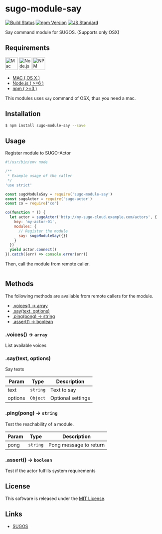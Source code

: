 sugo-module-say
==========

<!---
This file is generated by ape-tmpl. Do not update manually.
--->

<!-- Badge Start -->
<a name="badges"></a>

[![Build Status][bd_travis_com_shield_url]][bd_travis_com_url]
[![npm Version][bd_npm_shield_url]][bd_npm_url]
[![JS Standard][bd_standard_shield_url]][bd_standard_url]

[bd_repo_url]: https://github.com/realglobe-Inc/sugo-module-say
[bd_travis_url]: http://travis-ci.org/realglobe-Inc/sugo-module-say
[bd_travis_shield_url]: http://img.shields.io/travis/realglobe-Inc/sugo-module-say.svg?style=flat
[bd_travis_com_url]: http://travis-ci.com/realglobe-Inc/sugo-module-say
[bd_travis_com_shield_url]: https://api.travis-ci.com/realglobe-Inc/sugo-module-say.svg?token=aeFzCpBZebyaRijpCFmm
[bd_license_url]: https://github.com/realglobe-Inc/sugo-module-say/blob/master/LICENSE
[bd_codeclimate_url]: http://codeclimate.com/github/realglobe-Inc/sugo-module-say
[bd_codeclimate_shield_url]: http://img.shields.io/codeclimate/github/realglobe-Inc/sugo-module-say.svg?style=flat
[bd_codeclimate_coverage_shield_url]: http://img.shields.io/codeclimate/coverage/github/realglobe-Inc/sugo-module-say.svg?style=flat
[bd_gemnasium_url]: https://gemnasium.com/realglobe-Inc/sugo-module-say
[bd_gemnasium_shield_url]: https://gemnasium.com/realglobe-Inc/sugo-module-say.svg
[bd_npm_url]: http://www.npmjs.org/package/sugo-module-say
[bd_npm_shield_url]: http://img.shields.io/npm/v/sugo-module-say.svg?style=flat
[bd_standard_url]: http://standardjs.com/
[bd_standard_shield_url]: https://img.shields.io/badge/code%20style-standard-brightgreen.svg

<!-- Badge End -->


<!-- Description Start -->
<a name="description"></a>

Say command module for SUGOS. (Supports only OSX)

<!-- Description End -->


<!-- Overview Start -->
<a name="overview"></a>



<!-- Overview End -->


<!-- Sections Start -->
<a name="sections"></a>

<!-- Section from "doc/guides/00.Requirements.md.hbs" Start -->

<a name="section-doc-guides-00-requirements-md"></a>

Requirements
-----
<a href="http://www.apple.com/mac/">
  <img src="https://realglobe-inc.github.io/sugos-assets/images/mac-banner.svg"
       alt="Mac"
       height="40"
       style="height:40px"
  /></a>
<a href="https://nodejs.org">
  <img src="https://realglobe-inc.github.io/sugos-assets/images/nodejs-banner.png"
       alt="Node.js"
       height="40"
       style="height:40px"
  /></a>
<a href="https://docs.npmjs.com/">
  <img src="https://realglobe-inc.github.io/sugos-assets/images/npm-banner.png"
       alt="NPM"
       height="40"
       style="height:40px"
  /></a>

+ [MAC ( OS X )][mac_url]
+ [Node.js ( >=6 )][node_download_url]
+ [npm ( >=3 )][npm_url]

This modules uses `say` command of OSX, thus you need a mac.

[mac_url]: http://www.apple.com/mac/
[node_download_url]: https://nodejs.org/en/download/
[npm_url]: https://docs.npmjs.com/



<!-- Section from "doc/guides/00.Requirements.md.hbs" End -->

<!-- Section from "doc/guides/01.Installation.md.hbs" Start -->

<a name="section-doc-guides-01-installation-md"></a>

Installation
-----

```bash
$ npm install sugo-module-say --save
```


<!-- Section from "doc/guides/01.Installation.md.hbs" End -->

<!-- Section from "doc/guides/02.Usage.md.hbs" Start -->

<a name="section-doc-guides-02-usage-md"></a>

Usage
---------

Register module to SUGO-Actor

```javascript
#!/usr/bin/env node

/**
 * Example usage of the caller
 */
'use strict'

const sugoModuleSay = require('sugo-module-say')
const sugoActor = require('sugo-actor')
const co = require('co')

co(function * () {
  let actor = sugoActor('http://my-sugo-cloud.example.com/actors', {
    key: 'my-actor-01',
    modules: {
      // Register the module
      say: sugoModuleSay({})
    }
  })
  yield actor.connect()
}).catch((err) => console.error(err))

```

Then, call the module from remote caller.

```javascript

```

<!-- Section from "doc/guides/02.Usage.md.hbs" End -->

<!-- Section from "doc/guides/03.Methods.md.hbs" Start -->

<a name="section-doc-guides-03-methods-md"></a>

Methods
---------

The following methods are available from remote callers for the module.

+ [.voices() -> array](#method-voices)
+ [.say(text, options)](#method-say)
+ [.ping(pong) -> string](#method-ping)
+ [.assert() -> boolean](#method-assert)

<a name="method-voices"></a>
### .voices() -> <code>array</code>

List available voices

<a name="method-say"></a>
### .say(text, options)

Say texts

| Param | Type | Description |
| ----- | ---- | ----------- |
| text  | <code>string</code> | Text to say |
| options  | <code>Object</code> | Optional settings |

<a name="method-ping"></a>
### .ping(pong) -> <code>string</code>

Test the reachability of a module.

| Param | Type | Description |
| ----- | ---- | ----------- |
| pong  | <code>string</code> | Pong message to return |

<a name="method-assert"></a>
### .assert() -> <code>boolean</code>

Test if the actor fulfills system requirements



<!-- Section from "doc/guides/03.Methods.md.hbs" End -->


<!-- Sections Start -->


<!-- LICENSE Start -->
<a name="license"></a>

License
-------
This software is released under the [MIT License](https://github.com/realglobe-Inc/sugo-module-say/blob/master/LICENSE).

<!-- LICENSE End -->


<!-- Links Start -->
<a name="links"></a>

Links
------

+ [SUGOS][sugos_url]

[sugos_url]: https://github.com/realglobe-Inc/sugos

<!-- Links End -->
